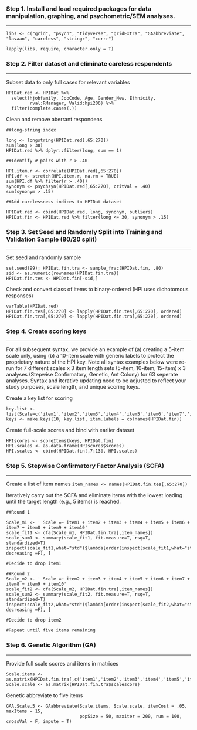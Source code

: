 ### Step 1. Install and load required packages for data manipulation, graphing, and psychometric/SEM analyses.
------
`libs <- c("grid", "psych", "tidyverse", "gridExtra", "GAabbreviate", "lavaan", "careless", "stringr", "corrr")`

`lapply(libs, require, character.only = T)`

### Step 2. Filter dataset and eliminate careless respondents
------

Subset data to only full cases for relevant variables

```Rouge
HPIDat.red <- HPIDat %>%
  select(hjobfamily, JobCode, Age, Gender_New, Ethnicity,
         rval:RManager, Valid:hpi206) %>%
  filter(complete.cases(.))
```
Clean and remove aberrant respondens

```Rouge
##long-string index

long <- longstring(HPIDat.red[,65:270])
sum(long > 30)
HPIDat.red %>% dplyr::filter(long, sum == 1)

##Identify # pairs with r > .40

HPI.item.r <- correlate(HPIDat.red[,65:270])
HPI.df <- stretch(HPI.item.r, na.rm = TRUE)
sum(HPI.df %>% filter(r > .40))
synonym <- psychsyn(HPIDat.red[,65:270], critVal = .40)
sum(synonym > .15)

##Add carelessness indices to HPIDat dataset

HPIDat.red <- cbind(HPIDat.red, long, synonym, outliers)
HPIDat.fin <- HPIDat.red %>% filter(long <= 30, synonym > .15)
```

### Step 3. Set Seed and Randomly Split into Training and Validation Sample (80/20 split)
------

Set seed and randomly sample

```Rouge
set.seed(99); HPIDat.fin.tra <- sample_frac(HPIDat.fin, .80)
sid <- as.numeric(rownames(HPIDat.fin.tra))
HPIDat.fin.tes <- HPIDat.fin[-sid,]
```

Check and convert class of items to binary-ordered (HPI uses dichotomous responses)

```
varTable(HPIDat.red)
HPIDat.fin.tes[,65:270] <- lapply(HPIDat.fin.tes[,65:270], ordered)
HPIDat.fin.tra[,65:270] <- lapply(HPIDat.fin.tra[,65:270], ordered)
```

### Step 4. Create scoring keys
------

For all subsequent syntax, we provide an example of (a) creating a 5-item scale only, using (b) a  10-item scale with generic labels to protect the proprietary nature of the HPI key. Note all syntax examples below were re-run for 7 different scales x 3 item length sets  (5-item, 10-item, 15-item) x 3 analyses (Stepwise Confirmatory, Genetic, Ant Colony) for 63 seperate analyses. Syntax and iterative updating need to be adjusted to reflect your study purposes, scale length, and unique scoring keys. 

Create a key list for scoring

```
key.list <- list(Scale=c('item1','item2','item3','item4','item5','item6','item7','item8','item9','item10'))
keys <- make.keys(10, key.list, item.labels = colnames(HPIDat.fin))
```

Create full-scale scores and bind with earlier dataset

```
HPIscores <- scoreItems(keys, HPIDat.fin)
HPI.scales <- as.data.frame(HPIscores$scores)
HPI.scales <- cbind(HPIDat.fin[,7:13], HPI.scales)
```

### Step 5. Stepwise Confirmatory Factor Analysis (SCFA)
------

Create a list of item names
`item_names <- names(HPIDat.fin.tes[,65:270])`

Iteratively carry out the SCFA and eliminate items with the lowest loading until the target length (e.g., 5 items) is reached.

```
##Round 1

Scale_m1 <- ' Scale =~ item1 + item2 + item3 + item4 + item5 + item6 + item7 + item8 + item9 + item10'
scale_fit1 <- cfa(Scale_m1, HPIDat.fin.tra[,item_names])
scale_sum1 <- summary(scale_fit1, fit.measure=T, rsq=T, standardized=T)
inspect(scale_fit1,what="std")$lambda[order(inspect(scale_fit1,what="std")$lambda, decreasing =F), ]

#Decide to drop item1

##Round 2
Scale_m2 <- ' Scale =~ item2 + item3 + item4 + item5 + item6 + item7 + item8 + item9 + item10'
scale_fit2 <- cfa(Scale_m2, HPIDat.fin.tra[,item_names])
scale_sum2 <- summary(scale_fit2, fit.measure=T, rsq=T, standardized=T)
inspect(scale_fit2,what="std")$lambda[order(inspect(scale_fit2,what="std")$lambda, decreasing =F), ]

#Decide to drop item2

#Repeat until five items remaining
```

### Step 6. Genetic Algorithm (GA)
------

Provide full scale scores and items in matrices

```
Scale.items <- as.matrix(HPIDat.fin.tra[,c('item1','item2','item3','item4','item5','item6','item7','item8','item9','item10')])
Scale.scale <- as.matrix(HPIDat.fin.tra$scalescore)
```

Genetic abbreviate to five items

```
GAA.Scale.5 <- GAabbreviate(Scale.items, Scale.scale, itemCost = .05, maxItems = 15,
                            popSize = 50, maxiter = 200, run = 100, crossVal = F, impute = T)
```


                 
